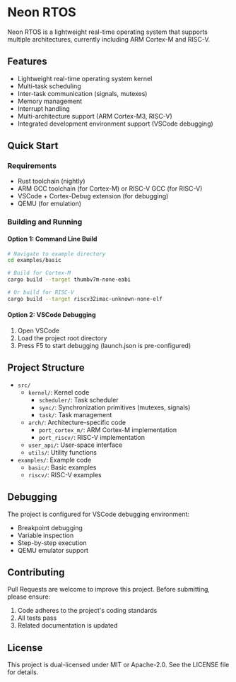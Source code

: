 # Neon RTOS

Neon RTOS is a lightweight real-time operating system that supports multiple architectures, currently including ARM Cortex-M and RISC-V.

## Features

- Lightweight real-time operating system kernel
- Multi-task scheduling
- Inter-task communication (signals, mutexes)
- Memory management
- Interrupt handling
- Multi-architecture support (ARM Cortex-M3, RISC-V)
- Integrated development environment support (VSCode debugging)

## Quick Start

### Requirements

- Rust toolchain (nightly)
- ARM GCC toolchain (for Cortex-M) or RISC-V GCC (for RISC-V)
- VSCode + Cortex-Debug extension (for debugging)
- QEMU (for emulation)

### Building and Running

#### Option 1: Command Line Build
```bash
# Navigate to example directory
cd examples/basic

# Build for Cortex-M
cargo build --target thumbv7m-none-eabi

# Or build for RISC-V
cargo build --target riscv32imac-unknown-none-elf
```

#### Option 2: VSCode Debugging
1. Open VSCode
2. Load the project root directory
3. Press F5 to start debugging (launch.json is pre-configured)

## Project Structure

- `src/`
  - `kernel/`: Kernel code
    - `scheduler/`: Task scheduler
    - `sync/`: Synchronization primitives (mutexes, signals)
    - `task/`: Task management
  - `arch/`: Architecture-specific code
    - `port_cortex_m/`: ARM Cortex-M implementation
    - `port_riscv/`: RISC-V implementation
  - `user_api/`: User-space interface
  - `utils/`: Utility functions
- `examples/`: Example code
  - `basic/`: Basic examples
  - `riscv/`: RISC-V examples

## Debugging

The project is configured for VSCode debugging environment:
- Breakpoint debugging
- Variable inspection
- Step-by-step execution
- QEMU emulator support

## Contributing

Pull Requests are welcome to improve this project. Before submitting, please ensure:
1. Code adheres to the project's coding standards
2. All tests pass
3. Related documentation is updated

## License

This project is dual-licensed under MIT or Apache-2.0. See the LICENSE file for details.